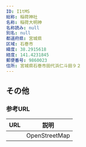 ```yaml
---
ID: I1tMS
総称: 稲荷神社
名称: 稲荷大明神
名称読み: null
別名: null
都道府県: 宮城県
区域: 石巻市
緯度: 38.2915618
経度: 141.4231845
郵便番号: 9860023
住所: 宮城県石巻市田代浜仁斗田９２
---
```


## その他

### 参考URL

| URL | 説明          |
| --- | ------------- |
|     | OpenStreetMap |
